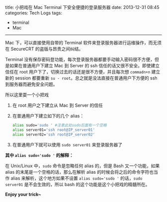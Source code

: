 title: 小把戏在 Mac Terminal 下安全便捷的登录服务器
date: 2013-12-31 08:45
categories: Tech Logs
tags:
- terminal
- Mac
---

Mac 下，可以直接使用自带的 Terminal 软件来登录服务器进行运维操作，而无须在 SecureCRT 的盗版与昂贵之间纠结。

Terminal 没有保存密码登功能，每次登录服务器都要手动输入密码很不方便，但是如果在普通用户下建立 Mac 到 Server 的 ssh 信任的话又很不安全。即使建立信任在 root 用户下了，切换过去的话还是很不方便，并且每次想 `commadn+n` 建立新的 session 都要重新 `su - root`。总之就是没法直接在普通用户下方便的 ssh 到服务器而避免安全问题。

所以这里耍一个小把戏

1.	在 root 用户之下建立从 Mac 到 Server 的信任
2.	在普通用户下建立如下的几个 alias：

	```bash
	alias sudo='sudo ' #注意此处sudo后面有一个空格
	alias server01='ssh root@IP_server01'
	alias server02='ssh root@IP_server02'
	```

3.	在普通用户下就可以使用 `sudo server01` 来登录服务器了

**其中 `alias sudo='sudo '` 的解释：**

在 Unix/Linux 中，`sudo` 命令是忽略任何 alias 的，但是 Bash 又一个功能，如果 alias 的末尾是一个空格的话，那么在解析 alias 的时候会将之后的命令字符也当作 alias 来解析，这个地方如果不设置 `alias sudo='sudo '` 的话，`sudo server01` 是不会生效的，所以 bash 的这个功能是这个小把戏的精髓所在。

**Enjoy your trick~**
